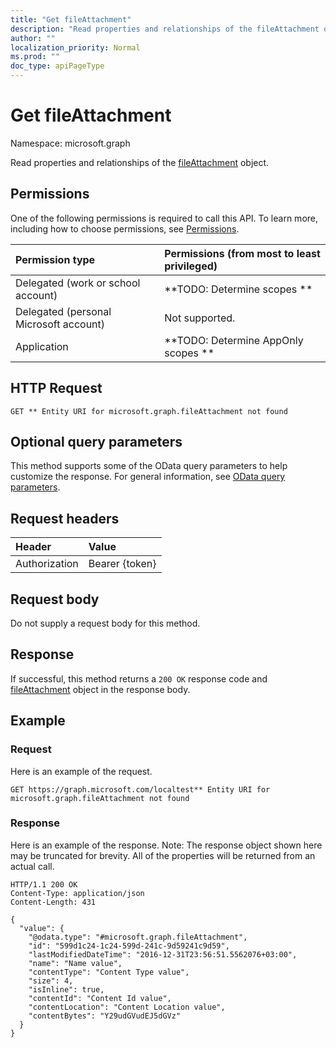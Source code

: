 ```yaml
---
title: "Get fileAttachment"
description: "Read properties and relationships of the fileAttachment object."
author: ""
localization_priority: Normal
ms.prod: ""
doc_type: apiPageType
---
```


# Get fileAttachment

Namespace: microsoft.graph

Read properties and relationships of the [fileAttachment](../resources/fileattachment.md) object.

## Permissions
One of the following permissions is required to call this API. To learn more, including how to choose permissions, see [Permissions](/concepts/permissions-reference.md).

|Permission type|Permissions (from most to least privileged)|
|:---|:---|
|Delegated (work or school account)|**TODO: Determine scopes **|
|Delegated (personal Microsoft account)|Not supported.|
|Application|**TODO: Determine AppOnly scopes **|

## HTTP Request
<!-- {
  "blockType": "ignored"
}
-->
``` http
GET ** Entity URI for microsoft.graph.fileAttachment not found
```

## Optional query parameters
This method supports some of the OData query parameters to help customize the response. For general information, see [OData query parameters](/graph/query-parameters).

## Request headers
|Header|Value|
|:---|:---|
|Authorization|Bearer {token}|

## Request body
Do not supply a request body for this method.

## Response
If successful, this method returns a `200 OK` response code and [fileAttachment](../resources/fileattachment.md) object in the response body.

## Example

### Request
Here is an example of the request.
<!-- {
  "blockType": "request",
  "name": "get_fileattachment"
}
-->
``` http
GET https://graph.microsoft.com/localtest** Entity URI for microsoft.graph.fileAttachment not found
```

### Response
Here is an example of the response. Note: The response object shown here may be truncated for brevity. All of the properties will be returned from an actual call.
<!-- {
  "blockType": "response",
  "truncated": true,
  "@odata.type": "microsoft.graph.fileAttachment"
}
-->
``` http
HTTP/1.1 200 OK
Content-Type: application/json
Content-Length: 431

{
  "value": {
    "@odata.type": "#microsoft.graph.fileAttachment",
    "id": "599d1c24-1c24-599d-241c-9d59241c9d59",
    "lastModifiedDateTime": "2016-12-31T23:56:51.5562076+03:00",
    "name": "Name value",
    "contentType": "Content Type value",
    "size": 4,
    "isInline": true,
    "contentId": "Content Id value",
    "contentLocation": "Content Location value",
    "contentBytes": "Y29udGVudEJ5dGVz"
  }
}
```

